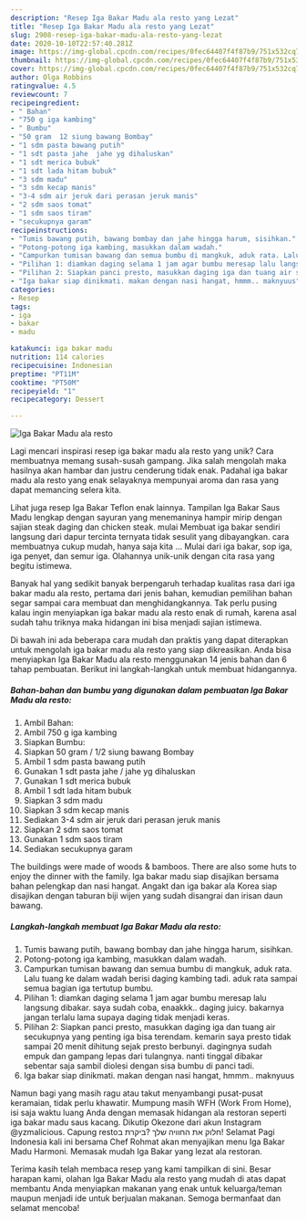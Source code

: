```yaml
---
description: "Resep Iga Bakar Madu ala resto yang Lezat"
title: "Resep Iga Bakar Madu ala resto yang Lezat"
slug: 2908-resep-iga-bakar-madu-ala-resto-yang-lezat
date: 2020-10-10T22:57:40.281Z
image: https://img-global.cpcdn.com/recipes/0fec64407f4f87b9/751x532cq70/iga-bakar-madu-ala-resto-foto-resep-utama.jpg
thumbnail: https://img-global.cpcdn.com/recipes/0fec64407f4f87b9/751x532cq70/iga-bakar-madu-ala-resto-foto-resep-utama.jpg
cover: https://img-global.cpcdn.com/recipes/0fec64407f4f87b9/751x532cq70/iga-bakar-madu-ala-resto-foto-resep-utama.jpg
author: Olga Robbins
ratingvalue: 4.5
reviewcount: 7
recipeingredient:
- " Bahan"
- "750 g iga kambing"
- " Bumbu"
- "50 gram  12 siung bawang Bombay"
- "1 sdm pasta bawang putih"
- "1 sdt pasta jahe  jahe yg dihaluskan"
- "1 sdt merica bubuk"
- "1 sdt lada hitam bubuk"
- "3 sdm madu"
- "3 sdm kecap manis"
- "3-4 sdm air jeruk dari perasan jeruk manis"
- "2 sdm saos tomat"
- "1 sdm saos tiram"
- "secukupnya garam"
recipeinstructions:
- "Tumis bawang putih, bawang bombay dan jahe hingga harum, sisihkan."
- "Potong-potong iga kambing, masukkan dalam wadah."
- "Campurkan tumisan bawang dan semua bumbu di mangkuk, aduk rata. Lalu tuang ke dalam wadah berisi daging kambing tadi. aduk rata sampai semua bagian iga tertutup bumbu."
- "Pilihan 1: diamkan daging selama 1 jam agar bumbu meresap lalu langsung dibakar. saya sudah coba, enaakkk.. daging juicy. bakarnya jangan terlalu lama supaya daging tidak menjadi keras."
- "Pilihan 2: Siapkan panci presto, masukkan daging iga dan tuang air secukupnya yang penting iga bisa terendam. kemarin saya presto tidak sampai 20 menit dihitung sejak presto berbunyi. dagingnya sudah empuk dan gampang lepas dari tulangnya. nanti tinggal dibakar sebentar saja sambil diolesi dengan sisa bumbu di panci tadi."
- "Iga bakar siap dinikmati. makan dengan nasi hangat, hmmm.. maknyuus"
categories:
- Resep
tags:
- iga
- bakar
- madu

katakunci: iga bakar madu 
nutrition: 114 calories
recipecuisine: Indonesian
preptime: "PT11M"
cooktime: "PT50M"
recipeyield: "1"
recipecategory: Dessert

---
```



![Iga Bakar Madu ala resto](https://img-global.cpcdn.com/recipes/0fec64407f4f87b9/751x532cq70/iga-bakar-madu-ala-resto-foto-resep-utama.jpg)

Lagi mencari inspirasi resep iga bakar madu ala resto yang unik? Cara membuatnya memang susah-susah gampang. Jika salah mengolah maka hasilnya akan hambar dan justru cenderung tidak enak. Padahal iga bakar madu ala resto yang enak selayaknya mempunyai aroma dan rasa yang dapat memancing selera kita.

Lihat juga resep Iga Bakar Teflon enak lainnya. Tampilan Iga Bakar Saus Madu lengkap dengan sayuran yang menemaninya hampir mirip dengan sajian steak daging dan chicken steak. mulai Membuat iga bakar sendiri langsung dari dapur tercinta ternyata tidak sesulit yang dibayangkan. cara membuatnya cukup mudah, hanya saja kita … Mulai dari iga bakar, sop iga, iga penyet, dan semur iga. Olahannya unik-unik dengan cita rasa yang begitu istimewa.

Banyak hal yang sedikit banyak berpengaruh terhadap kualitas rasa dari iga bakar madu ala resto, pertama dari jenis bahan, kemudian pemilihan bahan segar sampai cara membuat dan menghidangkannya. Tak perlu pusing kalau ingin menyiapkan iga bakar madu ala resto enak di rumah, karena asal sudah tahu triknya maka hidangan ini bisa menjadi sajian istimewa.


Di bawah ini ada beberapa cara mudah dan praktis yang dapat diterapkan untuk mengolah iga bakar madu ala resto yang siap dikreasikan. Anda bisa menyiapkan Iga Bakar Madu ala resto menggunakan 14 jenis bahan dan 6 tahap pembuatan. Berikut ini langkah-langkah untuk membuat hidangannya.

<!--inarticleads1-->

##### Bahan-bahan dan bumbu yang digunakan dalam pembuatan Iga Bakar Madu ala resto:

1. Ambil  Bahan:
1. Ambil 750 g iga kambing
1. Siapkan  Bumbu:
1. Siapkan 50 gram / 1/2 siung bawang Bombay
1. Ambil 1 sdm pasta bawang putih
1. Gunakan 1 sdt pasta jahe / jahe yg dihaluskan
1. Gunakan 1 sdt merica bubuk
1. Ambil 1 sdt lada hitam bubuk
1. Siapkan 3 sdm madu
1. Siapkan 3 sdm kecap manis
1. Sediakan 3-4 sdm air jeruk dari perasan jeruk manis
1. Siapkan 2 sdm saos tomat
1. Gunakan 1 sdm saos tiram
1. Sediakan secukupnya garam


The buildings were made of woods &amp; bamboos. There are also some huts to enjoy the dinner with the family. Iga bakar madu siap disajikan bersama bahan pelengkap dan nasi hangat. Angakt dan iga bakar ala Korea siap disajikan dengan taburan biji wijen yang sudah disangrai dan irisan daun bawang. 

<!--inarticleads2-->

##### Langkah-langkah membuat Iga Bakar Madu ala resto:

1. Tumis bawang putih, bawang bombay dan jahe hingga harum, sisihkan.
1. Potong-potong iga kambing, masukkan dalam wadah.
1. Campurkan tumisan bawang dan semua bumbu di mangkuk, aduk rata. Lalu tuang ke dalam wadah berisi daging kambing tadi. aduk rata sampai semua bagian iga tertutup bumbu.
1. Pilihan 1: diamkan daging selama 1 jam agar bumbu meresap lalu langsung dibakar. saya sudah coba, enaakkk.. daging juicy. bakarnya jangan terlalu lama supaya daging tidak menjadi keras.
1. Pilihan 2: Siapkan panci presto, masukkan daging iga dan tuang air secukupnya yang penting iga bisa terendam. kemarin saya presto tidak sampai 20 menit dihitung sejak presto berbunyi. dagingnya sudah empuk dan gampang lepas dari tulangnya. nanti tinggal dibakar sebentar saja sambil diolesi dengan sisa bumbu di panci tadi.
1. Iga bakar siap dinikmati. makan dengan nasi hangat, hmmm.. maknyuus


Namun bagi yang masih ragu atau takut menyambangi pusat-pusat keramaian, tidak perlu khawatir. Mumpung masih WFH (Work From Home), isi saja waktu luang Anda dengan memasak hidangan ala restoran seperti iga bakar madu saus kacang. Dikutip Okezone dari akun Instagram @yzmalicious. ביקרת ב‪Capung resto‬? חלוק את החוויה שלך! Selamat Pagi Indonesia kali ini bersama Chef Rohmat akan menyajikan menu Iga Bakar Madu Harmoni. Memasak mudah Iga Bakar yang lezat ala restoran. 

Terima kasih telah membaca resep yang kami tampilkan di sini. Besar harapan kami, olahan Iga Bakar Madu ala resto yang mudah di atas dapat membantu Anda menyiapkan makanan yang enak untuk keluarga/teman maupun menjadi ide untuk berjualan makanan. Semoga bermanfaat dan selamat mencoba!

